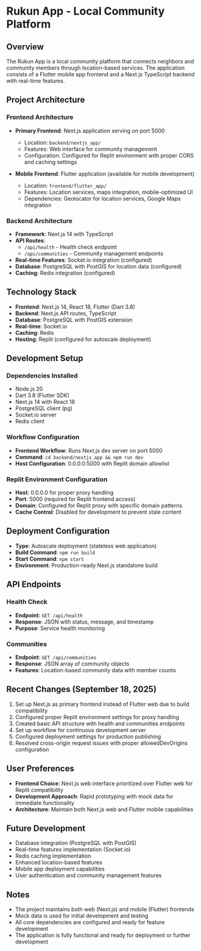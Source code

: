 # Rukun App - Local Community Platform

## Overview
The Rukun App is a local community platform that connects neighbors and community members through location-based services. The application consists of a Flutter mobile app frontend and a Next.js TypeScript backend with real-time features.

## Project Architecture

### Frontend Architecture
- **Primary Frontend**: Next.js application serving on port 5000
  - Location: `backend/nextjs_app/`
  - Features: Web interface for community management
  - Configuration: Configured for Replit environment with proper CORS and caching settings

- **Mobile Frontend**: Flutter application (available for mobile development)
  - Location: `frontend/flutter_app/`
  - Features: Location services, maps integration, mobile-optimized UI
  - Dependencies: Geolocator for location services, Google Maps integration

### Backend Architecture
- **Framework**: Next.js 14 with TypeScript
- **API Routes**: 
  - `/api/health` - Health check endpoint
  - `/api/communities` - Community management endpoints
- **Real-time Features**: Socket.io integration (configured)
- **Database**: PostgreSQL with PostGIS for location data (configured)
- **Caching**: Redis integration (configured)

## Technology Stack
- **Frontend**: Next.js 14, React 18, Flutter (Dart 3.8)
- **Backend**: Next.js API routes, TypeScript
- **Database**: PostgreSQL with PostGIS extension
- **Real-time**: Socket.io
- **Caching**: Redis
- **Hosting**: Replit (configured for autoscale deployment)

## Development Setup

### Dependencies Installed
- Node.js 20
- Dart 3.8 (Flutter SDK)
- Next.js 14 with React 18
- PostgreSQL client (pg)
- Socket.io server
- Redis client

### Workflow Configuration
- **Frontend Workflow**: Runs Next.js dev server on port 5000
- **Command**: `cd backend/nextjs_app && npm run dev`
- **Host Configuration**: 0.0.0.0:5000 with Replit domain allowlist

### Replit Environment Configuration
- **Host**: 0.0.0.0 for proper proxy handling
- **Port**: 5000 (required for Replit frontend access)
- **Domain**: Configured for Replit proxy with specific domain patterns
- **Cache Control**: Disabled for development to prevent stale content

## Deployment Configuration
- **Type**: Autoscale deployment (stateless web application)
- **Build Command**: `npm run build`
- **Start Command**: `npm start`
- **Environment**: Production-ready Next.js standalone build

## API Endpoints

### Health Check
- **Endpoint**: `GET /api/health`
- **Response**: JSON with status, message, and timestamp
- **Purpose**: Service health monitoring

### Communities
- **Endpoint**: `GET /api/communities` 
- **Response**: JSON array of community objects
- **Features**: Location-based community data with member counts

## Recent Changes (September 18, 2025)
1. Set up Next.js as primary frontend instead of Flutter web due to build compatibility
2. Configured proper Replit environment settings for proxy handling
3. Created basic API structure with health and communities endpoints
4. Set up workflow for continuous development server
5. Configured deployment settings for production publishing
6. Resolved cross-origin request issues with proper allowedDevOrigins configuration

## User Preferences
- **Frontend Choice**: Next.js web interface prioritized over Flutter web for Replit compatibility
- **Development Approach**: Rapid prototyping with mock data for immediate functionality
- **Architecture**: Maintain both Next.js web and Flutter mobile capabilities

## Future Development
- Database integration (PostgreSQL with PostGIS)
- Real-time features implementation (Socket.io)
- Redis caching implementation
- Enhanced location-based features
- Mobile app deployment capabilities
- User authentication and community management features

## Notes
- The project maintains both web (Next.js) and mobile (Flutter) frontends
- Mock data is used for initial development and testing
- All core dependencies are configured and ready for feature development
- The application is fully functional and ready for deployment or further development